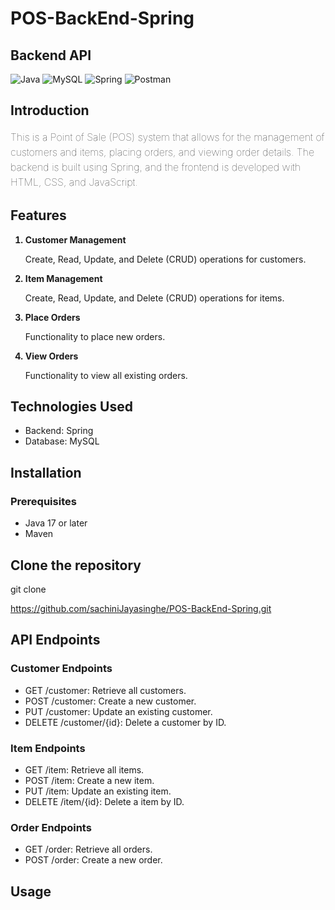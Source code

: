 # POS-BackEnd-Spring

<h2>Backend API</h2>

![Java](https://img.shields.io/badge/java-%23ED8B00.svg?style=for-the-badge&logo=java&logoColor=white)
![MySQL](https://img.shields.io/badge/mysql-%2300f.svg?style=for-the-badge&logo=mysql&logoColor=white)
![Spring](https://img.shields.io/badge/Spring-6DB33F?style=for-the-badge&logo=spring&logoColor=white)
![Postman](https://img.shields.io/badge/Postman-FF6C37?style=for-the-badge&logo=postman&logoColor=white)

[comment]: <> (<h2>Frontend</h2>)

[comment]: <> (![HTML5]&#40;https://img.shields.io/badge/html5-%23E34F26.svg?style=for-the-badge&logo=html5&logoColor=white&#41;)

[comment]: <> (![CSS3]&#40;https://img.shields.io/badge/css3-%231572B6.svg?style=for-the-badge&logo=css3&logoColor=white&#41;)

[comment]: <> (![JavaScript]&#40;https://img.shields.io/badge/javascript-%23323330.svg?style=for-the-badge&logo=javascript&logoColor=%23F7DF1E&#41;)
<h2>Introduction</h2>
<p style="font-size: 16px; font-weight: 100; line-height: 1.5">This is a Point of Sale (POS) system that allows for the
management of customers and items, placing orders, and viewing order details. The backend is built
using Spring, and the frontend is developed with HTML, CSS, and JavaScript.</p>

<h2>Features</h2>
<ol>
    <li style="font-weight: bold; margin-bottom: 10px">
        Customer Management 
            <p style="font-weight: lighter">Create, Read, Update, and Delete (CRUD) operations for customers.</p>
    </li>
    <li style="font-weight: bold; margin-bottom: 10px">
        Item Management
            <p style="font-weight: lighter">Create, Read, Update, and Delete (CRUD) operations for items.</p>
    </li>
    <li style="font-weight: bold; margin-bottom: 10px">
        Place Orders
            <p style="font-weight: lighter">Functionality to place new orders.</p>
    </li>
    <li style="font-weight: bold; margin-bottom: 10px">
        View Orders
            <p style="font-weight: lighter">Functionality to view all existing orders.</p>
    </li>
</ol>

<h2>Technologies Used</h2>
<ul>
    <li>Backend: Spring</li>
     <li>Database: MySQL</li>

[comment]: <> (    <li>Frontend: HTML, CSS, JavaScript</li>)

</ul>

<h2>Installation</h2>
<h3>Prerequisites</h3>
<ul>
    <li>Java 17 or later</li>
    <li>Maven</li>

[comment]: <> (<li>Node.js &#40;for frontend dependencies, if applicable&#41;</li>)
</ul>

<h2>Clone the repository</h2>
<p>git clone</p><a href="https://github.com/sachiniJayasinghe/POS-BackEnd-Spring.git">https://github.com/sachiniJayasinghe/POS-BackEnd-Spring.git</a>

<h2>API Endpoints</h2>
<h3>Customer Endpoints</h3>
<ul>
    <li>GET /customer: Retrieve all customers.</li>
    <li>POST /customer: Create a new customer.</li>
    <li>PUT /customer: Update an existing customer.</li>
    <li>DELETE /customer/{id}: Delete a customer by ID.</li>
</ul>

<h3>Item Endpoints</h3>
<ul>
    <li>GET /item: Retrieve all items.</li>
    <li>POST /item: Create a new item.</li>
    <li>PUT /item: Update an existing item.</li>
    <li>DELETE /item/{id}: Delete a item by ID.</li>
</ul>

<h3>Order Endpoints</h3>
<ul>
    <li>GET /order: Retrieve all orders.</li>
    <li>POST /order: Create a new order.</li>
</ul>

<h2>Usage</h2>

[comment]: <> (<ol style="font-weight: bold">)

[comment]: <> (    <li>Customer Management:)

[comment]: <> (        <ul style="font-weight: lighter">)

[comment]: <> (            <li>Navigate to the customer section on the frontend.</li>)

[comment]: <> (            <li>Use the form to add a new customer or manage existing customers.</li>)

[comment]: <> (        </ul>)

[comment]: <> (    </li>)

[comment]: <> (    <li>Item Management:)

[comment]: <> (        <ul style="font-weight: lighter">)

[comment]: <> (            <li>Navigate to the item section on the frontend.</li>)
